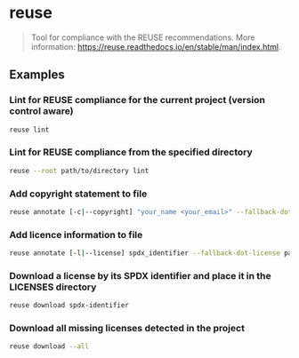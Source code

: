 # reuse

> Tool for compliance with the REUSE recommendations. More information: <https://reuse.readthedocs.io/en/stable/man/index.html>.

## Examples

### Lint for REUSE compliance for the current project (version control aware)

```bash
reuse lint
```

### Lint for REUSE compliance from the specified directory

```bash
reuse --root path/to/directory lint
```

### Add copyright statement to file

```bash
reuse annotate [-c|--copyright] "your_name <your_email>" --fallback-dot-license path/to/file
```

### Add licence information to file

```bash
reuse annotate [-l|--license] spdx_identifier --fallback-dot-license path/to/file
```

### Download a license by its SPDX identifier and place it in the LICENSES directory

```bash
reuse download spdx-identifier
```

### Download all missing licenses detected in the project

```bash
reuse download --all
```

